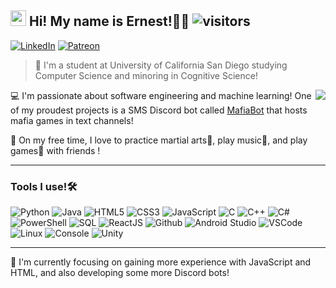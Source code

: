 ## <img src="https://media.tenor.com/-FAyspcKxdAAAAAM/brown-line.gif" width="25px"> Hi! My name is Ernest!🙇‍♂️ ![visitors](https://visitor-badge.laobi.icu/badge?page_id=ernestl123.ernestl123)
[![LinkedIn](https://img.shields.io/badge/LinkedIn-%230077B5.svg?&style=for-the-badge&logo=linkedin&logoColor=white)](https://www.linkedin.com/in/ernest-lin-92174520a)
[![Patreon](https://img.shields.io/badge/Patreon-D14836.svg?&style=for-the-badge&logo=patreon&logoColor=black)](https://www.patreon.com/mafiabot)
>🏫 I'm a student at University of California San Diego studying Computer Science and minoring in Cognitive Science!
<img src="https://github-readme-stats.vercel.app/api?username=ernestl123&count_private=true&show_icons=true&theme=dark&hide_border=true&hide_title=true)](https://github.com/anuraghazra/github-readme-stats" align="right"/>

💻 I'm passionate about software engineering and machine learning! One of my proudest projects is a SMS Discord bot called [MafiaBot](https://top.gg/bot/511786918783090688) that hosts mafia games in text channels!

🍩 On my free time, I love to practice martial arts🥋, play music🎻, and play games🎲 with friends !

---

### Tools I use!🛠️

![Python](https://img.icons8.com/color/30/python.png)
![Java](https://img.icons8.com/color/30/java.png)
![HTML5](https://img.icons8.com/color/30/html-5.png)
![CSS3](https://img.icons8.com/color/30/css3.png)
![JavaScript](https://img.icons8.com/color/30/javascript.png)
![C](https://img.icons8.com/color/30/c-programming.png)
![C++](https://img.icons8.com/color/30/c-plus-plus-logo.png)
![C#](https://img.icons8.com/color/30/c-sharp-logo.png)
![PowerShell](https://img.icons8.com/color/30/powershell.png)
![SQL](https://img.icons8.com/color/30/sql.png)
![ReactJS](https://img.icons8.com/color/30/react-native.png)
![Github](https://img.icons8.com/material-outlined/30/github.png)
![Android Studio](https://img.icons8.com/color/30/android-studio.png)
![VSCode](https://img.icons8.com/color/30/visual-studio-code-2019.png)
![Linux](https://img.icons8.com/color/30/linux.png)
![Console](https://img.icons8.com/color/30/console.png)
![Unity](https://img.icons8.com/color/30/unity-5.png)

---

📕 I'm currently focusing on gaining more experience with JavaScript and HTML, and also developing some more Discord bots!
